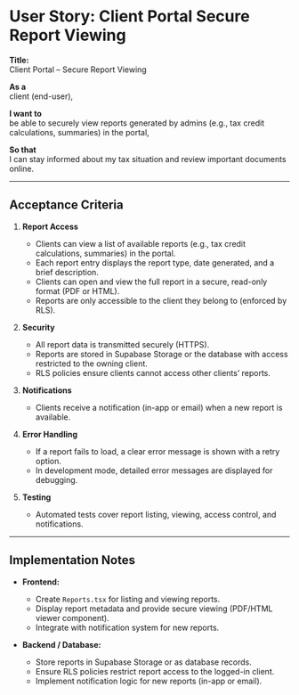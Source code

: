 # User Story: Client Portal Secure Report Viewing

**Title:**  
Client Portal – Secure Report Viewing

**As a**  
client (end-user),

**I want to**  
be able to securely view reports generated by admins (e.g., tax credit calculations, summaries) in the portal,

**So that**  
I can stay informed about my tax situation and review important documents online.

---

## Acceptance Criteria

1. **Report Access**
   - Clients can view a list of available reports (e.g., tax credit calculations, summaries) in the portal.
   - Each report entry displays the report type, date generated, and a brief description.
   - Clients can open and view the full report in a secure, read-only format (PDF or HTML).
   - Reports are only accessible to the client they belong to (enforced by RLS).

2. **Security**
   - All report data is transmitted securely (HTTPS).
   - Reports are stored in Supabase Storage or the database with access restricted to the owning client.
   - RLS policies ensure clients cannot access other clients’ reports.

3. **Notifications**
   - Clients receive a notification (in-app or email) when a new report is available.

4. **Error Handling**
   - If a report fails to load, a clear error message is shown with a retry option.
   - In development mode, detailed error messages are displayed for debugging.

5. **Testing**
   - Automated tests cover report listing, viewing, access control, and notifications.

---

## Implementation Notes

- **Frontend:**  
  - Create `Reports.tsx` for listing and viewing reports.
  - Display report metadata and provide secure viewing (PDF/HTML viewer component).
  - Integrate with notification system for new reports.

- **Backend / Database:**  
  - Store reports in Supabase Storage or as database records.
  - Ensure RLS policies restrict report access to the logged-in client.
  - Implement notification logic for new reports (in-app or email). 